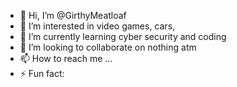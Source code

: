 - 👋 Hi, I’m @GirthyMeatloaf
- 👀 I’m interested in video games, cars,
- 🌱 I’m currently learning cyber security and coding
- 💞️ I’m looking to collaborate on nothing atm
- 📫 How to reach me ...
- ⚡ Fun fact: 

<!---
GirthyMeatloaf/GirthyMeatloaf is a ✨ special ✨ repository because its `README.md` (this file) appears on your GitHub profile.
You can click the Preview link to take a look at your changes.
--->
